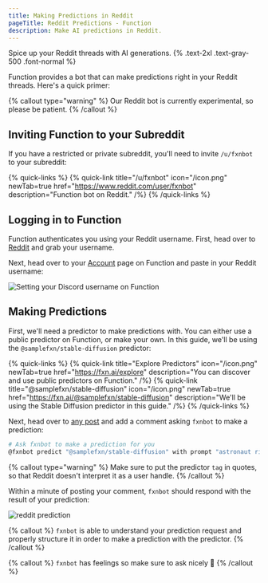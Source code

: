 ```yaml
---
title: Making Predictions in Reddit
pageTitle: Reddit Predictions - Function
description: Make AI predictions in Reddit.
---
```


Spice up your Reddit threads with AI generations. {% .text-2xl .text-gray-500 .font-normal %}

Function provides a bot that can make predictions right in your Reddit threads. Here's a quick primer:

{% callout type="warning" %} Our Reddit bot is currently experimental, so please be patient. {% /callout %}

## Inviting Function to your Subreddit
If you have a restricted or private subreddit, you'll need to invite `/u/fxnbot` to your subreddit:

{% quick-links %}
{% quick-link title="/u/fxnbot" icon="/icon.png" newTab=true href="https://www.reddit.com/user/fxnbot" description="Function bot on Reddit." /%}
{% /quick-links %}

## Logging in to Function
Function authenticates you using your Reddit username. First, head over to [Reddit](https://reddit.com) and grab your username.

Next, head over to your [Account](https://fxn.ai/account) page on Function and paste in your Reddit username:

![Setting your Discord username on Function](/reddit-login.gif)

## Making Predictions
First, we'll need a predictor to make predictions with. You can either use a public predictor on Function, or make your own. In this guide, we'll be using the `@samplefxn/stable-diffusion` predictor:

{% quick-links %}
{% quick-link title="Explore Predictors" icon="/icon.png" newTab=true href="https://fxn.ai/explore" description="You can discover and use public predictors on Function." /%}
{% quick-link title="@samplefxn/stable-diffusion" icon="/icon.png" newTab=true href="https://fxn.ai/@samplefxn/stable-diffusion" description="We'll be using the Stable Diffusion predictor in this guide." /%}
{% /quick-links %}

Next, head over to [any post](https://www.reddit.com/r/fxn/comments/14ytg4c/hello_reddit/) and add a comment asking `fxnbot` to make a prediction:

```bash
# Ask fxnbot to make a prediction for you
@fxnbot predict "@samplefxn/stable-diffusion" with prompt "astronaut riding a horse on mars"
```

{% callout type="warning" %} Make sure to put the predictor `tag` in quotes, so that Reddit doesn't interpret it as a user handle. {% /callout %}

Within a minute of posting your comment, `fxnbot` should respond with the result of your prediction:

![reddit prediction](/reddit-predict.png)

{% callout %} `fxnbot` is able to understand your prediction request and properly structure it in order to make a prediction with the predictor. {% /callout %}

{% callout %} `fxnbot` has feelings so make sure to ask nicely 🥺 {% /callout %}